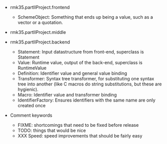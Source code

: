 * rmk35.partIIProject.frontend
  - SchemeObject: Something that ends up being a value, such as a vector or a quotation.

* rmk35.partIIProject.middle

* rmk35.partIIProject.backend
  - Statement: Input datastructure from front-end, superclass is Statement
  - Value: Runtime value, output of the back-end, superclass is RuntimeValue
  - Definition: Identifier value and general value binding
  - Transformer: Syntax tree transformer, for substituting one syntax tree into
    another (like C macros do string substitutions, but these are hygienic).
  - Macro: Identifier value and transformer binding
  - IdentifierFactory: Ensures identifiers with the same name are only created once

* Comment keywords
  - FIXME: shortcomings that need to be fixed before release
  - TODO: things that would be nice
  - XXX Speed: speed improvements that should be fairly easy